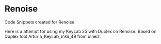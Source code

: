 # Renoise
Code Snippets created for Renoise

Here is a attempt for using my KeyLab 25 with Duplex on Renoise. Based on Duplex tool Arturia_KeyLab_mkii_49 from ulneiz.

